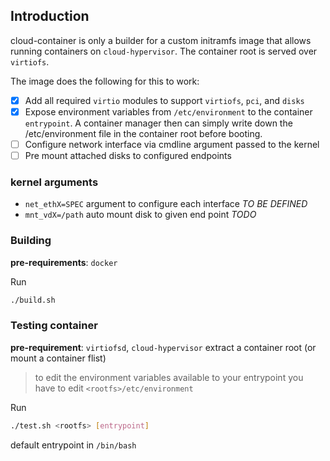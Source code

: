 ## Introduction
cloud-container is only a builder for a custom initramfs image that allows running containers on `cloud-hypervisor`. The container root is served over `virtiofs`.

The image does the following for this to work:
- [x] Add all required `virtio` modules to support `virtiofs`, `pci`, and `disks`
- [x] Expose environment variables from `/etc/environment` to the container `entrypoint`. A container manager then can simply write down the /etc/environment file in the container root before booting.
- [ ] Configure network interface via cmdline argument passed to the kernel
- [ ] Pre mount attached disks to configured endpoints

### kernel arguments
- `net_ethX=SPEC` argument to configure each interface *TO BE DEFINED*
- `mnt_vdX=/path` auto mount disk to given end point *TODO*

### Building
**pre-requirements**: `docker`

Run
```bash
./build.sh
```

### Testing container
**pre-requirement**: `virtiofsd`, `cloud-hypervisor`
extract a container root (or mount a container flist)

> to edit the environment variables available to your entrypoint you have to edit `<rootfs>/etc/environment`

Run
```bash
./test.sh <rootfs> [entrypoint]
```

default entrypoint in `/bin/bash`
